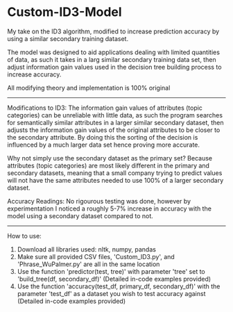 # Custom-ID3-Model
My take on the ID3 algorithm, modified to increase prediction accuracy by using a similar secondary training dataset.

The model was designed to aid applications dealing with limited quantities of data, as such it takes in a larg similar secondary training data
set, then adjust information gain values used in the decision tree building process to increase accuracy.

All modifying theory and implementation is 100% original

---------------------------------------------------------------------------------------------------------------------------------------------------------------------

Modifications to ID3:
The information gain values of attributes (topic categories) can be unreliable with little data, as such the program searches for semantically similar attributes in a larger similar secondary dataset, then adjusts the information gain values of the original attributes to be closer to the secondary attribute. By doing this the sorting of the decision is influenced by a much larger data set hence proving more accurate. 

Why not simply use the secondary dataset as the primary set? 
Because attributes (topic categories) are most likely different in the primary and secondary datasets, meaning that a small company trying to predict values will not have the same attributes needed to use 100% of a larger secondary dataset. 

Accuracy Readings:
No rigourous testing was done, however by experimentation I noticed a roughly 5-7% increase in accuracy with the model using a secondary dataset compared to not.

---------------------------------------------------------------------------------------------------------------------------------------------------------------------

How to use:
1. Download all libraries used: nltk, numpy, pandas
2. Make sure all provided CSV files, 'Custom_ID3.py', and 'Phrase_WuPalmer.py' are all in the same location
2. Use the function 'predictor(test, tree)' with parameter 'tree' set to 'build_tree(df, secondary_df)' (Detailed in-code examples provided)
3. Use the function 'accuracy(test_df, primary_df, secondary_df)' with the parameter 'test_df' as a dataset you wish to test accuracy against (Detailed in-code examples provided)

